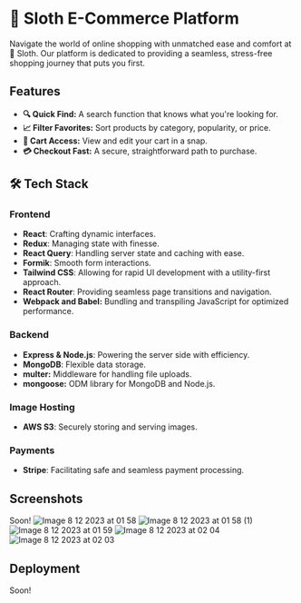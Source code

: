 # 🦥 Sloth E-Commerce Platform

Navigate the world of online shopping with unmatched ease and comfort at 🦥 Sloth. Our platform is dedicated to providing a seamless, stress-free shopping journey that puts you first.

## Features

- **🔍 Quick Find:** A search function that knows what you're looking for.
- **📈 Filter Favorites:** Sort products by category, popularity, or price.
- **🛒 Cart Access:** View and edit your cart in a snap.
- **💳 Checkout Fast:** A secure, straightforward path to purchase.

## 🛠️ Tech Stack

### Frontend
- **React**: Crafting dynamic interfaces.
- **Redux**: Managing state with finesse.
- **React Query**: Handling server state and caching with ease.
- **Formik**: Smooth form interactions.
- **Tailwind CSS**: Allowing for rapid UI development with a utility-first approach.
- **React Router**: Providing seamless page transitions and navigation.
- **Webpack and Babel:** Bundling and transpiling JavaScript for optimized performance.

### Backend
- **Express & Node.js**: Powering the server side with efficiency.
- **MongoDB**: Flexible data storage.
- **multer:** Middleware for handling file uploads.
- **mongoose:** ODM library for MongoDB and Node.js.

### Image Hosting
- **AWS S3**: Securely storing and serving images.

### Payments
- **Stripe**: Facilitating safe and seamless payment processing.

## Screenshots 
Soon!
![Image 8 12 2023 at 01 58](https://github.com/ozergklp/Sloth/assets/109994179/f7d2e339-1623-4b6c-bc18-92b968ddbf7f)
![Image 8 12 2023 at 01 58 (1)](https://github.com/ozergklp/Sloth/assets/109994179/a00556bb-a850-490f-8e2e-dabde4ab36b2)
![Image 8 12 2023 at 01 59](https://github.com/ozergklp/Sloth/assets/109994179/f0c39526-57d5-4e9c-9ebb-c09bd0c2a3ee)
![Image 8 12 2023 at 02 04](https://github.com/ozergklp/Sloth/assets/109994179/79072528-0cd4-46ee-9ef2-6d69363761f4)
![Image 8 12 2023 at 02 03](https://github.com/ozergklp/Sloth/assets/109994179/2183f137-bf51-4eba-a6df-f6e33fd33370)


## Deployment 
Soon!

